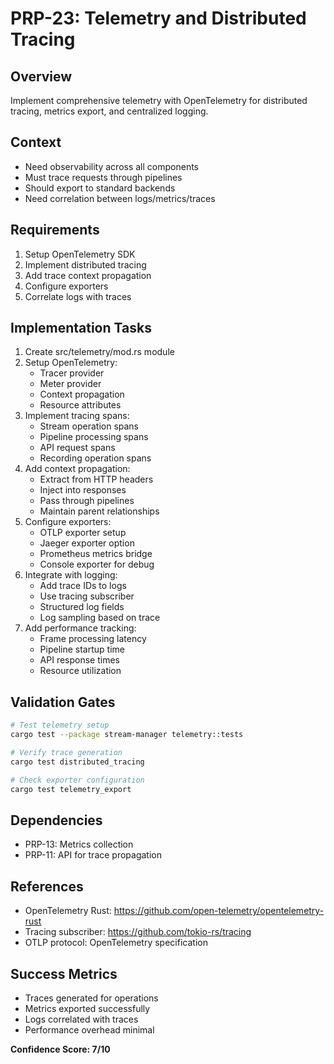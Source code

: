 # PRP-23: Telemetry and Distributed Tracing

## Overview
Implement comprehensive telemetry with OpenTelemetry for distributed tracing, metrics export, and centralized logging.

## Context
- Need observability across all components
- Must trace requests through pipelines
- Should export to standard backends
- Need correlation between logs/metrics/traces

## Requirements
1. Setup OpenTelemetry SDK
2. Implement distributed tracing
3. Add trace context propagation
4. Configure exporters
5. Correlate logs with traces

## Implementation Tasks
1. Create src/telemetry/mod.rs module
2. Setup OpenTelemetry:
   - Tracer provider
   - Meter provider
   - Context propagation
   - Resource attributes
3. Implement tracing spans:
   - Stream operation spans
   - Pipeline processing spans
   - API request spans
   - Recording operation spans
4. Add context propagation:
   - Extract from HTTP headers
   - Inject into responses
   - Pass through pipelines
   - Maintain parent relationships
5. Configure exporters:
   - OTLP exporter setup
   - Jaeger exporter option
   - Prometheus metrics bridge
   - Console exporter for debug
6. Integrate with logging:
   - Add trace IDs to logs
   - Use tracing subscriber
   - Structured log fields
   - Log sampling based on trace
7. Add performance tracking:
   - Frame processing latency
   - Pipeline startup time
   - API response times
   - Resource utilization

## Validation Gates
```bash
# Test telemetry setup
cargo test --package stream-manager telemetry::tests

# Verify trace generation
cargo test distributed_tracing

# Check exporter configuration
cargo test telemetry_export
```

## Dependencies
- PRP-13: Metrics collection
- PRP-11: API for trace propagation

## References
- OpenTelemetry Rust: https://github.com/open-telemetry/opentelemetry-rust
- Tracing subscriber: https://github.com/tokio-rs/tracing
- OTLP protocol: OpenTelemetry specification

## Success Metrics
- Traces generated for operations
- Metrics exported successfully
- Logs correlated with traces
- Performance overhead minimal

**Confidence Score: 7/10**